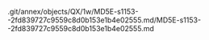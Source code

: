 .git/annex/objects/QX/1w/MD5E-s1153--2fd839727c9559c8d0b153e1b4e02555.md/MD5E-s1153--2fd839727c9559c8d0b153e1b4e02555.md